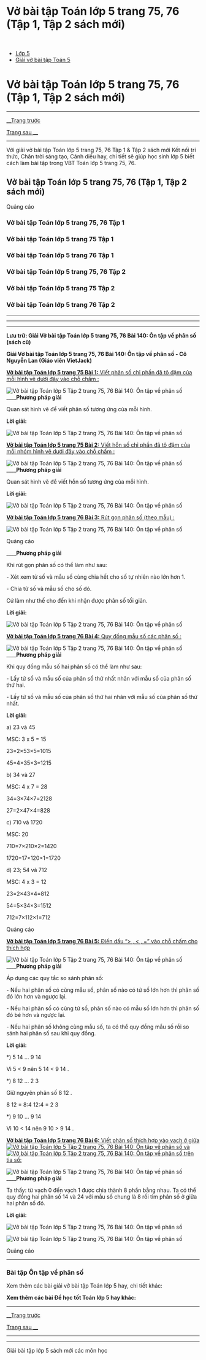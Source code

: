 # Vở bài tập Toán lớp 5 trang 75, 76 (Tập 1, Tập 2 sách mới)

﻿

  * [Lớp 5](https://vietjack.com/series/lop-5.jsp)
  * [Giải vở bài tập Toán 5](https://vietjack.com/giai-vo-bai-tap-toan-5/index.jsp)



# Vở bài tập Toán lớp 5 trang 75, 76 (Tập 1, Tập 2 sách mới)

* * *

[__Trang trước](https://vietjack.com/giai-vo-bai-tap-toan-5/bai-139-on-tap-ve-so-tu-nhien.jsp)

[Trang sau __](https://vietjack.com/giai-vo-bai-tap-toan-5/bai-141-on-tap-ve-phan-so-tiep-theo.jsp)

* * *

Với giải vở bài tập Toán lớp 5 trang 75, 76 Tập 1 & Tập 2 sách mới Kết nối tri thức, Chân trời sáng tạo, Cánh diều hay, chi tiết sẽ giúp học sinh lớp 5 biết cách làm bài tập trong VBT Toán lớp 5 trang 75, 76.

## Vở bài tập Toán lớp 5 trang 75, 76 (Tập 1, Tập 2 sách mới)

Quảng cáo

### Vở bài tập Toán lớp 5 trang 75, 76 Tập 1

### Vở bài tập Toán lớp 5 trang 75 Tập 1

### Vở bài tập Toán lớp 5 trang 76 Tập 1

### Vở bài tập Toán lớp 5 trang 75, 76 Tập 2

### Vở bài tập Toán lớp 5 trang 75 Tập 2

### Vở bài tập Toán lớp 5 trang 76 Tập 2

* * *

* * *

* * *

**Lưu trữ: Giải Vở bài tập Toán lớp 5 trang 75, 76 Bài 140: Ôn tập về phân số (sách cũ)**

**Giải Vở bài tập Toán lớp 5 trang 75, 76 Bài 140: Ôn tập về phân số - Cô Nguyễn Lan (Giáo viên VietJack)**

[**Vở bài tập Toán lớp 5 trang 75 Bài 1:** Viết phân số chỉ phần đã tô đậm của mỗi hình vẽ dưới đây vào chỗ chấm :](https://vietjack.com/giai-vo-bai-tap-toan-5/bai-1-trang-75-vbt-toan-5-tap-2.jsp)

![Vở bài tập Toán lớp 5 Tập 2 trang 75, 76 Bài 140: Ôn tập về phân số](https://vietjack.com/giai-vo-bai-tap-toan-5/images/bai-1-trang-75-vbt-toan-5-tap-2.PNG) ____**Phương pháp giải**

Quan sát hình vẽ để viết phân số tương ứng của mỗi hình. 

**Lời giải:**

![Vở bài tập Toán lớp 5 Tập 2 trang 75, 76 Bài 140: Ôn tập về phân số](https://vietjack.com/giai-vo-bai-tap-toan-5/images/bai-1-trang-75-vbt-toan-5-tap-2-1.PNG)

[**Vở bài tập Toán lớp 5 trang 75 Bài 2:** Viết hỗn số chỉ phần đã tô đậm của mỗi nhóm hình vẽ dưới đây vào chỗ chấm :](https://vietjack.com/giai-vo-bai-tap-toan-5/bai-2-trang-75-vbt-toan-5-tap-2.jsp)

![Vở bài tập Toán lớp 5 Tập 2 trang 75, 76 Bài 140: Ôn tập về phân số](https://vietjack.com/giai-vo-bai-tap-toan-5/images/bai-2-trang-75-vbt-toan-5-tap-2.PNG) ____**Phương pháp giải**

Quan sát hình vẽ để viết hỗn số tương ứng của mỗi hình. 

**Lời giải:**

![Vở bài tập Toán lớp 5 Tập 2 trang 75, 76 Bài 140: Ôn tập về phân số](https://vietjack.com/giai-vo-bai-tap-toan-5/images/bai-2-trang-75-vbt-toan-5-tap-2-1.PNG)

[**Vở bài tập Toán lớp 5 trang 76 Bài 3:** Rút gọn phân số (theo mẫu) : ](https://vietjack.com/giai-vo-bai-tap-toan-5/bai-3-trang-76-vbt-toan-5-tap-2.jsp)

![Vở bài tập Toán lớp 5 Tập 2 trang 75, 76 Bài 140: Ôn tập về phân số](https://vietjack.com/giai-vo-bai-tap-toan-5/images/bai-3-trang-76-vbt-toan-5-tap-2.PNG)

Quảng cáo

____**Phương pháp giải**

Khi rút gọn phân số có thể làm như sau:

\- Xét xem tử số và mẫu số cùng chia hết cho số tự nhiên nào lớn hơn 1.

\- Chia tử số và mẫu số cho số đó.

Cứ làm như thế cho đến khi nhận được phân số tối giản.

**Lời giải:**

![Vở bài tập Toán lớp 5 Tập 2 trang 75, 76 Bài 140: Ôn tập về phân số](https://vietjack.com/giai-vo-bai-tap-toan-5/images/bai-3-trang-76-vbt-toan-5-tap-2-1.PNG)

[**Vở bài tập Toán lớp 5 trang 76 Bài 4:** Quy đồng mẫu số các phân số : ](https://vietjack.com/giai-vo-bai-tap-toan-5/bai-4-trang-76-vbt-toan-5-tap-2.jsp)

![Vở bài tập Toán lớp 5 Tập 2 trang 75, 76 Bài 140: Ôn tập về phân số](https://vietjack.com/giai-vo-bai-tap-toan-5/images/bai-4-trang-76-vbt-toan-5-tap-2.PNG) ____**Phương pháp giải**

Khi quy đồng mẫu số hai phân số có thể làm như sau:

\- Lấy tử số và mẫu số của phân số thứ nhất nhân với mẫu số của phân số thứ hai.

\- Lấy tử số và mẫu số của phân số thứ hai nhân với mẫu số của phân số thứ nhất.

**Lời giải:**

a) 23 và 45

MSC: 3 x 5 = 15 

23=2×53×5=1015

45=4×35×3=1215

b) 34 và 27

MSC: 4 x 7 = 28 

34=3×74×7=2128

27=2×47×4=828

c) 710 và 1720

MSC: 20

710=7×210×2=1420

1720=17×120×1=1720

d) 23; 54 và 712

MSC: 4 x 3 = 12

23=2×43×4=812

54=5×34×3=1512

712=7×112×1=712

Quảng cáo

[**Vở bài tập Toán lớp 5 trang 76 Bài 5:** Điền dấu “> , < , =” vào chỗ chấm cho thích hợp ](https://vietjack.com/giai-vo-bai-tap-toan-5/bai-5-trang-76-vbt-toan-5-tap-2.jsp)

![Vở bài tập Toán lớp 5 Tập 2 trang 75, 76 Bài 140: Ôn tập về phân số](https://vietjack.com/giai-vo-bai-tap-toan-5/images/bai-5-trang-76-vbt-toan-5-tap-2.PNG) ____**Phương pháp giải**

Áp dụng các quy tắc so sánh phân số:

\- Nếu hai phân số có cùng mẫu số, phân số nào có tử số lớn hơn thì phân số đó lớn hơn và ngược lại.

\- Nếu hai phân số có cùng tử số, phân số nào có mẫu số lớn hơn thì phân số đó bé hơn và ngược lại.

\- Nếu hai phân số không cùng mẫu số, ta có thể quy đồng mẫu số rồi so sánh hai phân số sau khi quy đồng.

**Lời giải:**

*)  5 14 … 9 14

Vì 5 < 9 nên  5 14 < 9 14 .

*)  8 12 … 2 3

Giữ nguyên phân số  8 12 .

8 12 = 8:4 12:4 = 2 3

*)  9 10 … 9 14

Vì 10 < 14 nên  9 10 > 9 14 .

[**Vở bài tập Toán lớp 5 trang 76 Bài 6:** Viết phân số thích hợp vào vạch ở giữa ![Vở bài tập Toán lớp 5 Tập 2 trang 75, 76 Bài 140: Ôn tập về phân số](https://vietjack.com/giai-vo-bai-tap-toan-5/images/bai-6-trang-76-vbt-toan-5-tap-2.PNG) và ![Vở bài tập Toán lớp 5 Tập 2 trang 75, 76 Bài 140: Ôn tập về phân số](https://vietjack.com/giai-vo-bai-tap-toan-5/images/bai-6-trang-76-vbt-toan-5-tap-2-1.PNG) trên tia số:](https://vietjack.com/giai-vo-bai-tap-toan-5/bai-6-trang-76-vbt-toan-5-tap-2.jsp)

![Vở bài tập Toán lớp 5 Tập 2 trang 75, 76 Bài 140: Ôn tập về phân số](https://vietjack.com/giai-vo-bai-tap-toan-5/images/bai-6-trang-76-vbt-toan-5-tap-2-a.PNG) ____**Phương pháp giải**

Ta thấy: từ vạch 0 đến vạch 1 được chia thành 8 phần bằng nhau. Ta có thể quy đồng hai phân số 14 và 24 với mẫu số chung là 8 rồi tìm phân số ở giữa hai phân số đó.

**Lời giải:**

![Vở bài tập Toán lớp 5 Tập 2 trang 75, 76 Bài 140: Ôn tập về phân số](https://vietjack.com/giai-vo-bai-tap-toan-5/images/2022-bai-6-trang-76-vbt-toan-5-tap-2-sua2022.PNG)

![Vở bài tập Toán lớp 5 Tập 2 trang 75, 76 Bài 140: Ôn tập về phân số](https://vietjack.com/giai-vo-bai-tap-toan-5/images/bai-6-trang-76-vbt-toan-5-tap-2-2.PNG)

Quảng cáo

* * *

### **Bài tập Ôn tập về phân số**

Xem thêm các bài giải vở bài tập Toán lớp 5 hay, chi tiết khác:

**Xem thêm các bài Để học tốt Toán lớp 5 hay khác:**

* * *

[__Trang trước](https://vietjack.com/giai-vo-bai-tap-toan-5/bai-139-on-tap-ve-so-tu-nhien.jsp)

[Trang sau __](https://vietjack.com/giai-vo-bai-tap-toan-5/bai-141-on-tap-ve-phan-so-tiep-theo.jsp)

* * *

* * *

Giải bài tập lớp 5 sách mới các môn học
